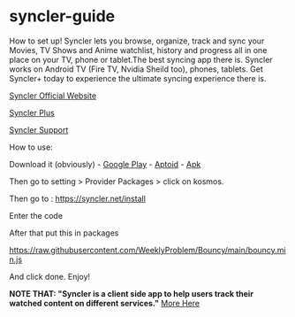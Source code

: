 # syncler-guide
How to set up! Syncler lets you browse, organize, track and sync your Movies, TV Shows and Anime watchlist, history and progress all in one place on your TV, phone or tablet.The best syncing app there is. Syncler works on Android TV (Fire TV, Nvidia Sheild too), phones, tablets. Get Syncler+ today to experience the ultimate syncing experience there is.

[Syncler Official Website](https://syncler.net/)

[Syncler Plus](https://syncler.net/plus)

[Syncler Support](https://syncler.net/plus-support)

How to use:

Download it (obviously) -  [Google Play](https://play.google.com/store/apps/details?id=com.syncler) - [Aptoid](https://syncler.en.aptoide.com/app) - [Apk](https://syncler.net/d)

Then go to setting > Provider Packages > click on kosmos.

Then go to : https://syncler.net/install

Enter the code

After that put this in packages

https://raw.githubusercontent.com/WeeklyProblem/Bouncy/main/bouncy.min.js

And click done.
Enjoy!

**NOTE THAT: "Syncler is a client side app to help users track their watched content on different services."** [More Here](https://syncler.net/disclaimer)
